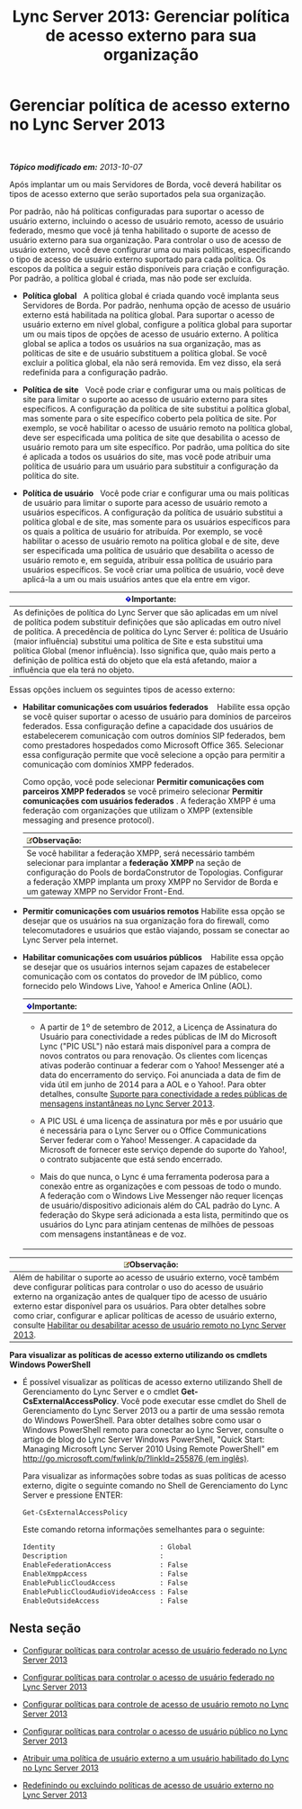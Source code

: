 ﻿---
title: 'Lync Server 2013: Gerenciar política de acesso externo para sua organização'
TOCTitle: Gerenciar política de acesso externo para sua organização
ms:assetid: 5571811e-34c8-443a-b94c-1ab5d4275581
ms:mtpsurl: https://technet.microsoft.com/pt-br/library/Gg520995(v=OCS.15)
ms:contentKeyID: 49306750
ms.date: 05/19/2016
mtps_version: v=OCS.15
ms.translationtype: HT
---

# Gerenciar política de acesso externo no Lync Server 2013

 

_**Tópico modificado em:** 2013-10-07_

Após implantar um ou mais Servidores de Borda, você deverá habilitar os tipos de acesso externo que serão suportados pela sua organização.

Por padrão, não há políticas configuradas para suportar o acesso de usuário externo, incluindo o acesso de usuário remoto, acesso de usuário federado, mesmo que você já tenha habilitado o suporte de acesso de usuário externo para sua organização. Para controlar o uso de acesso de usuário externo, você deve configurar uma ou mais políticas, especificando o tipo de acesso de usuário externo suportado para cada política. Os escopos da política a seguir estão disponíveis para criação e configuração. Por padrão, a política global é criada, mas não pode ser excluída.

  - **Política global**   A política global é criada quando você implanta seus Servidores de Borda. Por padrão, nenhuma opção de acesso de usuário externo está habilitada na política global. Para suportar o acesso de usuário externo em nível global, configure a política global para suportar um ou mais tipos de opções de acesso de usuário externo. A política global se aplica a todos os usuários na sua organização, mas as políticas de site e de usuário substituem a política global. Se você excluir a política global, ela não será removida. Em vez disso, ela será redefinida para a configuração padrão.

  - **Política de site**   Você pode criar e configurar uma ou mais políticas de site para limitar o suporte ao acesso de usuário externo para sites específicos. A configuração da política de site substitui a política global, mas somente para o site específico coberto pela política de site. Por exemplo, se você habilitar o acesso de usuário remoto na política global, deve ser especificada uma política de site que desabilita o acesso de usuário remoto para um site específico. Por padrão, uma política do site é aplicada a todos os usuários do site, mas você pode atribuir uma política de usuário para um usuário para substituir a configuração da política do site.

  - **Política de usuário**   Você pode criar e configurar uma ou mais políticas de usuário para limitar o suporte para acesso de usuário remoto a usuários específicos. A configuração da política de usuário substitui a política global e de site, mas somente para os usuários específicos para os quais a política de usuário for atribuída. Por exemplo, se você habilitar o acesso de usuário remoto na política global e de site, deve ser especificada uma política de usuário que desabilita o acesso de usuário remoto e, em seguida, atribuir essa política de usuário para usuários específicos. Se você criar uma política de usuário, você deve aplicá-la a um ou mais usuários antes que ela entre em vigor.

<table>
<thead>
<tr class="header">
<th><img src="images/Gg425939.important(OCS.15).gif" title="important" alt="important" />Importante:</th>
</tr>
</thead>
<tbody>
<tr class="odd">
<td>As definições de política do Lync Server que são aplicadas em um nível de política podem substituir definições que são aplicadas em outro nível de política. A precedência de política do Lync Server é: política de Usuário (maior influência) substitui uma política de Site e esta substitui uma política Global (menor influência). Isso significa que, quão mais perto a definição de política está do objeto que ela está afetando, maior a influência que ela terá no objeto.</td>
</tr>
</tbody>
</table>


Essas opções incluem os seguintes tipos de acesso externo:

  - **Habilitar comunicações com usuários federados**    Habilite essa opção se você quiser suportar o acesso de usuário para domínios de parceiros federados. Essa configuração define a capacidade dos usuários de estabelecerem comunicação com outros domínios SIP federados, bem como prestadores hospedados como Microsoft Office 365. Selecionar essa configuração permite que você selecione a opção para permitir a comunicação com domínios XMPP federados.
    
    Como opção, você pode selecionar **Permitir comunicações com parceiros XMPP federados** se você primeiro selecionar **Permitir comunicações com usuários federados** . A federação XMPP é uma federação com organizações que utilizam o XMPP (extensible messaging and presence protocol).
    
    <table>
    <thead>
    <tr class="header">
    <th><img src="images/Gg425756.note(OCS.15).gif" title="note" alt="note" />Observação:</th>
    </tr>
    </thead>
    <tbody>
    <tr class="odd">
    <td>Se você habilitar a federação XMPP, será necessário também selecionar para implantar a <strong>federação XMPP</strong> na seção de configuração do Pools de bordaConstrutor de Topologias. Configurar a federação XMPP implanta um proxy XMPP no Servidor de Borda e um gateway XMPP no Servidor Front-End.</td>
    </tr>
    </tbody>
    </table>


  - **Permitir comunicações com usuários remotos** Habilite essa opção se desejar que os usuários na sua organização fora do firewall, como telecomutadores e usuários que estão viajando, possam se conectar ao Lync Server pela internet.

  - **Habilitar comunicações com usuários públicos**    Habilite essa opção se desejar que os usuários internos sejam capazes de estabelecer comunicação com os contatos do provedor de IM público, como fornecido pelo Windows Live, Yahoo\! e America Online (AOL).
    
    <table>
    <colgroup>
    <col style="width: 100%" />
    </colgroup>
    <thead>
    <tr class="header">
    <th><img src="images/Gg425939.important(OCS.15).gif" title="important" alt="important" />Importante:</th>
    </tr>
    </thead>
    <tbody>
    <tr class="odd">
    <td><ul>
    <li><p>A partir de 1º de setembro de 2012, a Licença de Assinatura do Usuário para conectividade a redes públicas de IM do Microsoft Lync (&quot;PIC USL&quot;) não estará mais disponível para a compra de novos contratos ou para renovação. Os clientes com licenças ativas poderão continuar a federar com o Yahoo! Messenger até a data do encerramento do serviço. Foi anunciada a data de fim de vida útil em junho de 2014 para a AOL e o Yahoo!. Para obter detalhes, consulte <a href="lync-server-2013-support-for-public-instant-messenger-connectivity.md">Suporte para conectividade a redes públicas de mensagens instantâneas no Lync Server 2013</a>.</p></li>
    <li><p>A PIC USL é uma licença de assinatura por mês e por usuário que é necessária para o Lync Server ou o Office Communications Server federar com o Yahoo! Messenger. A capacidade da Microsoft de fornecer este serviço depende do suporte do Yahoo!, o contrato subjacente que está sendo encerrado.</p></li>
    <li><p>Mais do que nunca, o Lync é uma ferramenta poderosa para a conexão entre as organizações e com pessoas de todo o mundo. A federação com o Windows Live Messenger não requer licenças de usuário/dispositivo adicionais além do CAL padrão do Lync. A federação do Skype será adicionada a esta lista, permitindo que os usuários do Lync para atinjam centenas de milhões de pessoas com mensagens instantâneas e de voz.</p></li>
    </ul></td>
    </tr>
    </tbody>
    </table>


<table>
<thead>
<tr class="header">
<th><img src="images/Gg425756.note(OCS.15).gif" title="note" alt="note" />Observação:</th>
</tr>
</thead>
<tbody>
<tr class="odd">
<td>Além de habilitar o suporte ao acesso de usuário externo, você também deve configurar políticas para controlar o uso do acesso de usuário externo na organização antes de qualquer tipo de acesso de usuário externo estar disponível para os usuários. Para obter detalhes sobre como criar, configurar e aplicar políticas de acesso de usuário externo, consulte <a href="lync-server-2013-enable-or-disable-remote-user-access.md">Habilitar ou desabilitar acesso de usuário remoto no Lync Server 2013</a>.</td>
</tr>
</tbody>
</table>


**Para visualizar as políticas de acesso externo utilizando os cmdlets Windows PowerShell**

  - É possível visualizar as políticas de acesso externo utilizando Shell de Gerenciamento do Lync Server e o cmdlet **Get-CsExternalAccessPolicy**. Você pode executar esse cmdlet do Shell de Gerenciamento do Lync Server 2013 ou a partir de uma sessão remota do Windows PowerShell. Para obter detalhes sobre como usar o Windows PowerShell remoto para conectar ao Lync Server, consulte o artigo de blog do Lync Server Windows PowerShell, "Quick Start: Managing Microsoft Lync Server 2010 Using Remote PowerShell" em [http://go.microsoft.com/fwlink/p/?linkId=255876 (em inglês)](http://go.microsoft.com/fwlink/p/?linkid=255876).
    
    Para visualizar as informações sobre todas as suas políticas de acesso externo, digite o seguinte comando no Shell de Gerenciamento do Lync Server e pressione ENTER:
    
        Get-CsExternalAccessPolicy
    
    Este comando retorna informações semelhantes para o seguinte:
    
        Identity                          : Global
        Description                       :
        EnableFederationAccess            : False
        EnableXmppAccess                  : False
        EnablePublicCloudAccess           : False
        EnablePublicCloudAudioVideoAccess : False
        EnableOutsideAccess               : False

## Nesta seção

  - [Configurar políticas para controlar acesso de usuário federado no Lync Server 2013](lync-server-2013-configure-policies-to-control-federated-user-access.md)

  - [Configurar políticas para controlar o acesso de usuário federado no Lync Server 2013](lync-server-2013-configure-policies-to-control-xmpp-federated-user-access.md)

  - [Configurar políticas para controle de acesso de usuário remoto no Lync Server 2013](lync-server-2013-configure-policies-to-control-remote-user-access.md)

  - [Configurar políticas para controlar o acesso de usuário público no Lync Server 2013](lync-server-2013-configure-policies-to-control-public-user-access.md)

  - [Atribuir uma política de usuário externo a um usuário habilitado do Lync no Lync Server 2013](lync-server-2013-assign-an-external-user-access-policy-to-a-lync-enabled-user.md)

  - [Redefinindo ou excluindo políticas de acesso de usuário externo no Lync Server 2013](lync-server-2013-resetting-or-deleting-external-user-access-policies.md)

